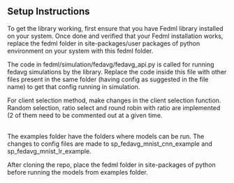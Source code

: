 ## Setup Instructions
To get the library working, first ensure that you have Fedml library installed on your system.
Once done and verified that your Fedml installation works, replace the fedml folder in site-packages/user packages of python environment on your system with this fedml folder.

The code in fedml/simulation/fedavg/fedavg_api.py is called for running fedavg simulations by the library. Replace the code inside this file with other files present in the same folder (having config as suggested in the file name) to get that config running in simulation.

For client selection method, make changes in the client selection function. Random selection, ratio select and round robin with ratio are implemented (2 of them need to be commented out at a given time.

<br/> 
The examples folder have the folders where models can be run.
The changes to config files are made to sp_fedavg_mnist_cnn_example and sp_fedavg_mnist_lr_example.<br/>

After cloning the repo, place the fedml folder in site-packages of python before running the models from  examples folder.
